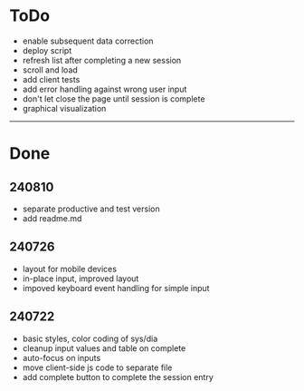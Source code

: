 # ToDo
- enable subsequent data correction
- deploy script
- refresh list after completing a new session
- scroll and load
- add client tests
- add error handling against wrong user input
- don't let close the page until session is complete
- graphical visualization

---
# Done
## 240810
- separate productive and test version
- add readme.md

## 240726
- layout for mobile devices
- in-place input, improved layout
- impoved keyboard event handling for simple input
## 240722
- basic styles, color coding of sys/dia
- cleanup input values and table on complete
- auto-focus on inputs
- move client-side js code to separate file
- add complete button to complete the session entry